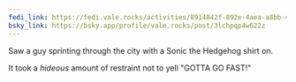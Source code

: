 ```yaml
---
fedi_link: https://fedi.vale.rocks/activities/8914842f-892e-4aea-a8bb-46bea9b7760c
bsky_link: https://bsky.app/profile/vale.rocks/post/3lchpqp4w622z
---
```


Saw a guy sprinting through the city with a Sonic the Hedgehog shirt on.

It took a _hideous_ amount of restraint not to yell "GOTTA GO FAST!"
